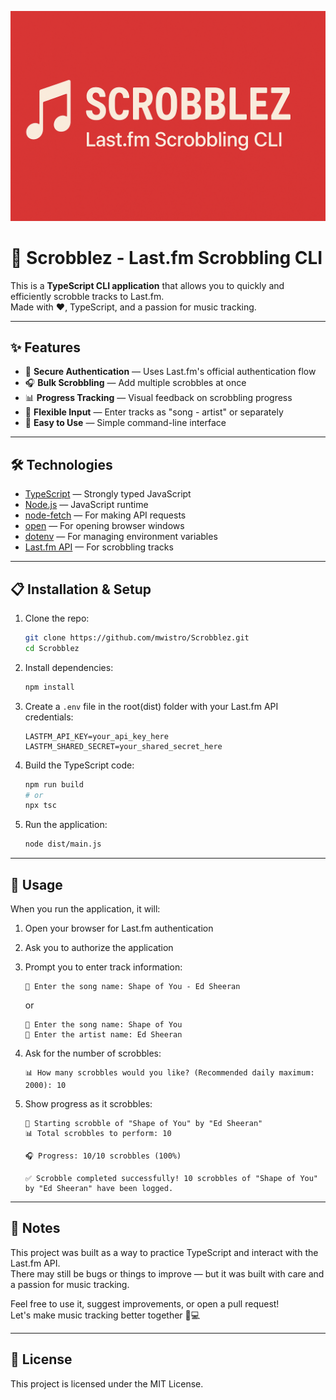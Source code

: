 <p align="center">
  <img src="banner.png" alt="Scrobblez banner" />
</p>

# 🎵 Scrobblez - Last.fm Scrobbling CLI

This is a **TypeScript CLI application** that allows you to quickly and efficiently scrobble tracks to Last.fm.  
Made with ❤️, TypeScript, and a passion for music tracking.

---

## ✨ Features

* 🔐 **Secure Authentication** — Uses Last.fm's official authentication flow
* 🎧 **Bulk Scrobbling** — Add multiple scrobbles at once
* 📊 **Progress Tracking** — Visual feedback on scrobbling progress
* 🔄 **Flexible Input** — Enter tracks as "song - artist" or separately
* 🚀 **Easy to Use** — Simple command-line interface

---

## 🛠️ Technologies

* [TypeScript](https://www.typescriptlang.org/) — Strongly typed JavaScript
* [Node.js](https://nodejs.org/) — JavaScript runtime
* [node-fetch](https://github.com/node-fetch/node-fetch) — For making API requests
* [open](https://github.com/sindresorhus/open) — For opening browser windows
* [dotenv](https://github.com/motdotla/dotenv) — For managing environment variables
* [Last.fm API](https://www.last.fm/api) — For scrobbling tracks

---

## 📋 Installation & Setup

1. Clone the repo:
   ```bash
   git clone https://github.com/mwistro/Scrobblez.git
   cd Scrobblez
   ```

2. Install dependencies:
   ```bash
   npm install
   ```

3. Create a `.env` file in the root(dist) folder with your Last.fm API credentials:
   ```
   LASTFM_API_KEY=your_api_key_here
   LASTFM_SHARED_SECRET=your_shared_secret_here
   ```

4. Build the TypeScript code:
   ```bash
   npm run build
   # or
   npx tsc
   ```

5. Run the application:
   ```bash
   node dist/main.js
   ```

---

## 📱 Usage

When you run the application, it will:

1. Open your browser for Last.fm authentication
2. Ask you to authorize the application
3. Prompt you to enter track information:
   ```
   📝 Enter the song name: Shape of You - Ed Sheeran
   ```
   or
   ```
   📝 Enter the song name: Shape of You
   📝 Enter the artist name: Ed Sheeran
   ```

4. Ask for the number of scrobbles:
   ```
   📊 How many scrobbles would you like? (Recommended daily maximum: 2000): 10
   ```

5. Show progress as it scrobbles:
   ```
   🎵 Starting scrobble of "Shape of You" by "Ed Sheeran"
   📊 Total scrobbles to perform: 10

   🎧 Progress: 10/10 scrobbles (100%)

   ✅ Scrobble completed successfully! 10 scrobbles of "Shape of You" by "Ed Sheeran" have been logged.
   ```

---

## 📝 Notes

This project was built as a way to practice TypeScript and interact with the Last.fm API.  
There may still be bugs or things to improve — but it was built with care and a passion for music tracking.

Feel free to use it, suggest improvements, or open a pull request!  
Let's make music tracking better together 🎵💻

---

## 📄 License

This project is licensed under the MIT License.
